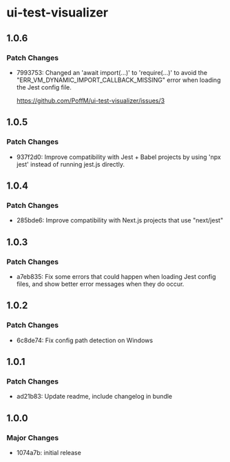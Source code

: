 # ui-test-visualizer

## 1.0.6

### Patch Changes

- 7993753: Changed an 'await import(...)' to 'require(...)' to avoid the "ERR_VM_DYNAMIC_IMPORT_CALLBACK_MISSING" error
  when loading the Jest config file.

  <https://github.com/PoffM/ui-test-visualizer/issues/3>

## 1.0.5

### Patch Changes

- 937f2d0: Improve compatibility with Jest + Babel projects by using 'npx jest' instead of running jest.js directly.

## 1.0.4

### Patch Changes

- 285bde6: Improve compatibility with Next.js projects that use "next/jest"

## 1.0.3

### Patch Changes

- a7eb835: Fix some errors that could happen when loading Jest config files, and show better error messages when they do occur.

## 1.0.2

### Patch Changes

- 6c8de74: Fix config path detection on Windows

## 1.0.1

### Patch Changes

- ad21b83: Update readme, include changelog in bundle

## 1.0.0

### Major Changes

- 1074a7b: initial release
